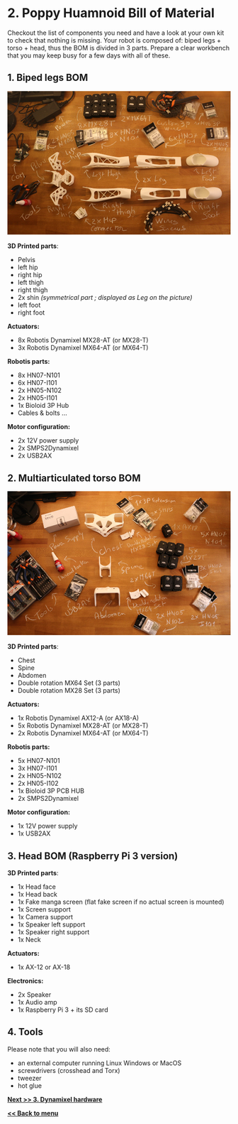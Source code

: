 # 2. Poppy Huamnoid Bill of Material

Checkout the list of components you need and have a look at your own kit to check that nothing is missing.
Your robot is composed of: biped legs + torso + head, thus the BOM is divided in 3 parts.
Prepare a clear workbench that you may keep busy for a few days with all of these.

## 1. Biped legs BOM

![](img/legs_BOM.jpg)

**3D Printed parts**:
- Pelvis
- left hip
- right hip
- left thigh
- right thigh
- 2x shin *(symmetrical part ; displayed as Leg on the picture)*
- left foot
- right foot

**Actuators:**
- 8x Robotis Dynamixel MX28-AT (or MX28-T)
- 3x Robotis Dynamixel MX64-AT (or MX64-T)

**Robotis parts:**
- 8x HN07-N101
- 6x HN07-I101
- 2x HN05-N102
- 2x HN05-I101
- 1x Bioloid 3P Hub
- Cables & bolts ...

**Motor configuration:**
- 2x 12V power supply
- 2x SMPS2Dynamixel
- 2x USB2AX

## 2. Multiarticulated torso BOM

![Trunk BOM](img/trunk_BOM.JPG)

**3D Printed parts**:
- Chest
- Spine
- Abdomen
- Double rotation MX64 Set (3 parts)
- Double rotation MX28 Set (3 parts)

**Actuators:**
- 1x Robotis Dynamixel AX12-A (or AX18-A)
- 5x Robotis Dynamixel MX28-AT (or MX28-T)
- 2x Robotis Dynamixel MX64-AT (or MX64-T)

**Robotis parts:**
- 5x HN07-N101
- 3x HN07-I101
- 2x HN05-N102
- 2x HN05-I102
- 1x Bioloid 3P PCB HUB
- 2x SMPS2Dynamixel

**Motor configuration:**
- 1x 12V power supply
- 1x USB2AX

## 3. Head BOM (Raspberry Pi 3 version)

**3D Printed parts**:
- 1x Head face
- 1x Head back
- 1x Fake manga screen (flat fake screen if no actual screen is mounted)
- 1x Screen support
- 1x Camera support
- 1x Speaker left support
- 1x Speaker right support
- 1x Neck

**Actuators:**
- 1x AX-12 or AX-18

**Electronics:**
- 2x Speaker
- 1x Audio amp
- 1x Raspberry Pi 3 + its SD card

## 4. Tools
Please note that you will also need:
* an external computer running Linux Windows or MacOS
* screwdrivers (crosshead and Torx)
* tweezer
* hot glue

[**Next >> 3. Dynamixel hardware**](dynamixel_hardware.md)

[**<< Back to menu**](README.md)
